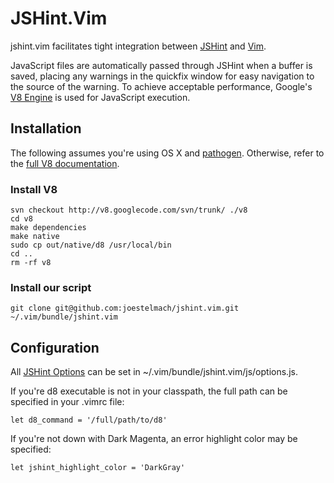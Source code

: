 # JSHint.Vim #

jshint.vim facilitates tight integration between [JSHint](http://www.jshint.com/) and [Vim](http://www.vim.org/).

JavaScript files are automatically passed through JSHint when a buffer is saved, placing any warnings in the quickfix window for easy navigation to the source of the warning.  To achieve acceptable performance, Google's [V8 Engine](http://code.google.com/p/v8/) is used for JavaScript execution.
## Installation

The following assumes you're using OS X and [pathogen](https://github.com/tpope/vim-pathogen).  Otherwise, refer to the [full V8 documentation](http://code.google.com/p/v8/wiki/BuildingWithGYP).

### Install V8

    svn checkout http://v8.googlecode.com/svn/trunk/ ./v8
    cd v8
    make dependencies
    make native
    sudo cp out/native/d8 /usr/local/bin
    cd ..
    rm -rf v8


### Install our script

    git clone git@github.com:joestelmach/jshint.vim.git ~/.vim/bundle/jshint.vim

## Configuration

All [JSHint Options](http://www.jshint.com/options/) can be set in ~/.vim/bundle/jshint.vim/js/options.js.

If you're d8 executable is not in your classpath, the full path can be specified in your .vimrc file:

    let d8_command = '/full/path/to/d8'

If you're not down with Dark Magenta, an error highlight color may be specified:

    let jshint_highlight_color = 'DarkGray'
